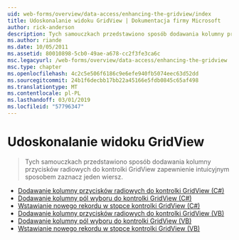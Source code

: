 ```yaml
---
uid: web-forms/overview/data-access/enhancing-the-gridview/index
title: Udoskonalanie widoku GridView | Dokumentacja firmy Microsoft
author: rick-anderson
description: Tych samouczkach przedstawiono sposób dodawania kolumny przycisków radiowych do kontrolki GridView zapewnienie intuicyjnym sposobem zaznacz jeden wiersz.
ms.author: riande
ms.date: 10/05/2011
ms.assetid: 80010898-5cb0-49ae-a678-cc2f3fe3ca6c
msc.legacyurl: /web-forms/overview/data-access/enhancing-the-gridview
msc.type: chapter
ms.openlocfilehash: 4c2c5e506f6186c9e6efe940fb5074eec63d52dd
ms.sourcegitcommit: 24b1f6decbb17bb22a45166e5fdb0845c65af498
ms.translationtype: MT
ms.contentlocale: pl-PL
ms.lasthandoff: 03/01/2019
ms.locfileid: "57796347"
---
```

<a name="enhancing-the-gridview"></a>Udoskonalanie widoku GridView
====================
> Tych samouczkach przedstawiono sposób dodawania kolumny przycisków radiowych do kontrolki GridView zapewnienie intuicyjnym sposobem zaznacz jeden wiersz.


- [Dodawanie kolumny przycisków radiowych do kontrolki GridView (C#)](adding-a-gridview-column-of-radio-buttons-cs.md)
- [Dodawanie kolumny pól wyboru do kontrolki GridView (C#)](adding-a-gridview-column-of-checkboxes-cs.md)
- [Wstawianie nowego rekordu w stopce kontrolki GridView (C#)](inserting-a-new-record-from-the-gridview-s-footer-cs.md)
- [Dodawanie kolumny przycisków radiowych do kontrolki GridView (VB)](adding-a-gridview-column-of-radio-buttons-vb.md)
- [Dodawanie kolumny pól wyboru do kontrolki GridView (VB)](adding-a-gridview-column-of-checkboxes-vb.md)
- [Wstawianie nowego rekordu w stopce kontrolki GridView (VB)](inserting-a-new-record-from-the-gridview-s-footer-vb.md)
